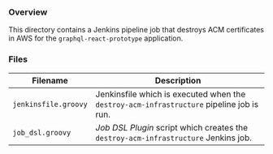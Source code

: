 ### Overview

This directory contains a Jenkins pipeline job that destroys ACM certificates in AWS for the `graphql-react-prototype` 
application.

### Files

| Filename                  | Description                                                                                |
|---------------------------|--------------------------------------------------------------------------------------------|
| `jenkinsfile.groovy`      | Jenkinsfile which is executed when the `destroy-acm-infrastructure` pipeline job is run.   |
| `job_dsl.groovy`          | *Job DSL Plugin* script which creates the `destroy-acm-infrastructure` Jenkins job.        |